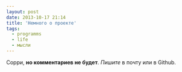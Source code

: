 ```yaml
---
layout: post
date: 2013-10-17 21:14
title: 'Немного о проекте'
tags:
  - programms
  - life
  - мысли
---
```


Сорри, **но комментариев не будет**. *Пишите* в почту или в Github.
